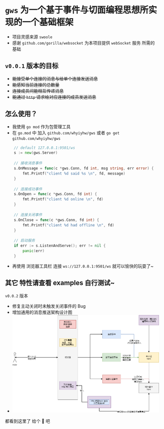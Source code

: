 # `gws` 为一个基于事件与切面编程思想所实现的一个基础框架

- 项目灵感来源 `swoole`  
- 感谢 `github.com/gorilla/websocket` 为本项目提供 `webSocket` 服务 所需的基础

## `v0.0.1` 版本的目标

- ~~能接受单个连接的消息与给单个连接发送消息~~
- ~~能感知当前连接的总数量~~
- ~~连接成员间能相互传递消息~~
- ~~能通过 `http` 请求给对应连接的成员发送消息~~

## 怎么使用？

- 我使用 `go mod` 作为包管理工具
- 在 `go.mod` 中 加入 `github.com/whyiyhw/gws` 或者 `go get github.com/whyiyhw/gws`

```go
    // default 127.0.0.1:9501/ws
	s := new(gws.Server)

    // 接收消息事件
	s.OnMessage = func(c *gws.Conn, fd int, msg string, err error) {
		fmt.Printf("client %d said %s \n", fd, message)
	}

    // 连接成功事件
	s.OnOpen = func(c *gws.Conn, fd int) {
		fmt.Printf("client %d online \n", fd)
	}

    // 连接关闭事件
	s.OnClose = func(c *gws.Conn, fd int) {
		fmt.Printf("client %d had offline \n", fd)
	}

    // 启动服务
	if err := s.ListenAndServe(); err != nil {
		panic(err)
	}

```

- 再使用 浏览器工具栏 连接 `ws://127.0.0.1:9501/ws` 就可以愉快的玩耍了~

## 其它 特性请查看 examples 自行测试~

`v0.0.2` 版本

- 修复主动关闭时未触发关闭事件的 Bug
- 增加通用的消息推送架构设计图
- ![websocket](websocket.png)

都看到这里了 给个 💖 吧

